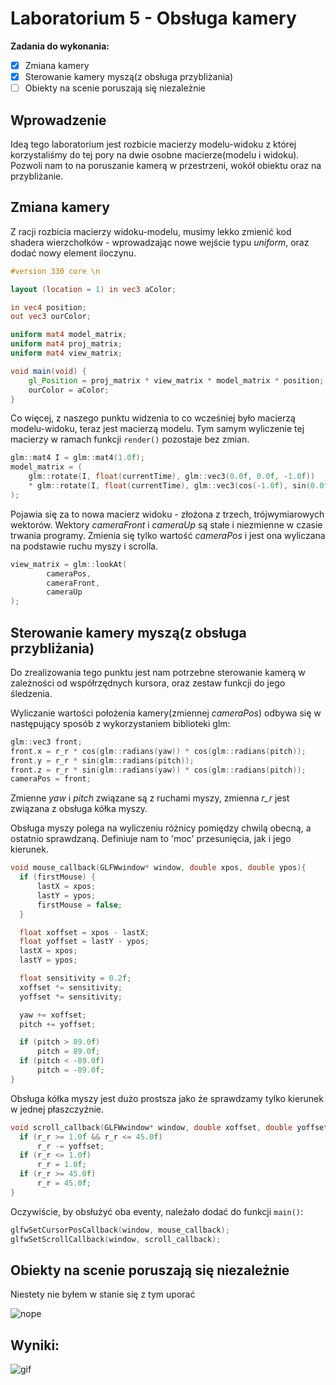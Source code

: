 # Laboratorium 5 - Obsługa kamery

**Zadania do wykonania:**

 * [x] Zmiana kamery
 * [x] Sterowanie kamery myszą(z obsługa przybliżania)
 * [ ] Obiekty na scenie poruszają się niezależnie

## Wprowadzenie

Ideą tego laboratorium jest rozbicie macierzy modelu-widoku z której korzystaliśmy do tej pory na dwie osobne macierze(modelu i widoku). Pozwoli nam to na poruszanie kamerą w przestrzeni, wokół obiektu oraz na przybliżanie.

## Zmiana kamery

Z racji rozbicia macierzy widoku-modelu, musimy lekko zmienić kod shadera wierzchołków - wprowadzając nowe wejście typu *uniform*, oraz dodać nowy element iloczynu.

```glsl
#version 330 core \n

layout (location = 1) in vec3 aColor;

in vec4 position;
out vec3 ourColor;

uniform mat4 model_matrix;
uniform mat4 proj_matrix;
uniform mat4 view_matrix;

void main(void) {
    gl_Position = proj_matrix * view_matrix * model_matrix * position;
    ourColor = aColor;
}
```

Co więcej, z naszego punktu widzenia to co wcześniej było macierzą modelu-widoku, teraz jest macierzą modelu. Tym samym wyliczenie tej macierzy w ramach funkcji `render()` pozostaje bez zmian.

```c
glm::mat4 I = glm::mat4(1.0f);
model_matrix = (
    glm::rotate(I, float(currentTime), glm::vec3(0.0f, 0.0f, -1.0f))
    * glm::rotate(I, float(currentTime), glm::vec3(cos(-1.0f), sin(0.0f), 0.0f))
);
```

Pojawia się za to nowa macierz widoku - złożona z trzech, trójwymiarowych wektorów. Wektory *cameraFront* i *cameraUp* są stałe i niezmienne w czasie trwania programy. Zmienia się tylko wartość *cameraPos* i jest ona wyliczana na podstawie ruchu myszy i scrolla.

```c
view_matrix = glm::lookAt(
        cameraPos,
        cameraFront,
        cameraUp
);
```

## Sterowanie kamery myszą(z obsługa przybliżania)

Do zrealizowania tego punktu jest nam potrzebne sterowanie kamerą w zależności od współrzędnych kursora, oraz zestaw funkcji do jego śledzenia.

Wyliczanie wartości położenia kamery(zmiennej *cameraPos*) odbywa się w następujący sposób z wykorzystaniem biblioteki glm:

```c
glm::vec3 front;
front.x = r_r * cos(glm::radians(yaw)) * cos(glm::radians(pitch));
front.y = r_r * sin(glm::radians(pitch));
front.z = r_r * sin(glm::radians(yaw)) * cos(glm::radians(pitch));
cameraPos = front;
```
Zmienne *yaw* i *pitch* związane są z ruchami myszy, zmienna *r_r* jest związana z obsługa kółka myszy.

Obsługa myszy polega na wyliczeniu różnicy pomiędzy chwilą obecną, a ostatnio sprawdzaną. Definiuje nam to 'moc' przesunięcia, jak i jego kierunek.

```c
void mouse_callback(GLFWwindow* window, double xpos, double ypos){
  if (firstMouse) {
      lastX = xpos;
      lastY = ypos;
      firstMouse = false;
  }

  float xoffset = xpos - lastX;
  float yoffset = lastY - ypos;
  lastX = xpos;
  lastY = ypos;

  float sensitivity = 0.2f;
  xoffset *= sensitivity;
  yoffset *= sensitivity;

  yaw += xoffset;
  pitch += yoffset;

  if (pitch > 89.0f)
      pitch = 89.0f;
  if (pitch < -89.0f)
      pitch = -89.0f;
}
```

Obsługa kółka myszy jest dużo prostsza jako że sprawdzamy tylko kierunek w jednej płaszczyźnie.

```c
void scroll_callback(GLFWwindow* window, double xoffset, double yoffset){
  if (r_r >= 1.0f && r_r <= 45.0f)
      r_r -= yoffset;
  if (r_r <= 1.0f)
      r_r = 1.0f;
  if (r_r >= 45.0f)
      r_r = 45.0f;
}
```

Oczywiście, by obsłużyć oba eventy, należało dodać do funkcji `main()`:

```c
glfwSetCursorPosCallback(window, mouse_callback);
glfwSetScrollCallback(window, scroll_callback);
```

## Obiekty na scenie poruszają się niezależnie

Niestety nie byłem w stanie się z tym uporać

![nope](https://media.giphy.com/media/kGCuRgmbnO9EI/giphy.gif)

## Wyniki:

![gif](https://i.imgur.com/tnntlUJ.gif)